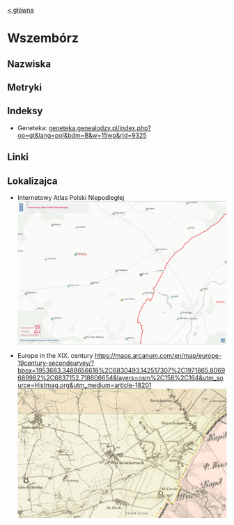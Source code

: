 [< główna](../README.md)
# Wszembórz
## Nazwiska

## Metryki

## Indeksy
+ Geneteka: [geneteka.genealodzy.pl/index.php?op=gt&lang=pol&bdm=B&w=15wp&rid=9325](https://geneteka.genealodzy.pl/index.php?op=gt&lang=pol&bdm=B&w=15wp&rid=9325)

## Linki

## Lokalizajca
+ Internetowy Atlas Polski Niepodległej
![Wszembórz z Internetowego Atlasu Polski Niepodległej](img/wszemborz_iapn.png)

+ Europe in the XIX. century
https://maps.arcanum.com/en/map/europe-19century-secondsurvey/?bbox=1953683.3488656618%2C6830493.142517307%2C1971865.8069689982%2C6837152.718606654&layers=osm%2C158%2C164&utm_source=Histmag.org&utm_medium=article-18201
![Wszembórz z Mapy Historycznej](img/wszemborz_hist.png)
